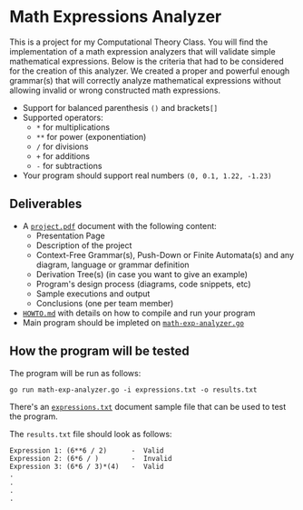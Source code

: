 Math Expressions Analyzer
=========================

This is a project for my Computational Theory Class.
You will find the implementation of a math expression analyzers that will validate simple mathematical expressions. Below is the criteria that had to be considered for the creation of this analyzer. We created a proper and powerful enough grammar(s) that will correctly analyze mathematical expressions without allowing invalid or wrong constructed math expressions.

- Support for balanced parenthesis `()` and brackets`[]`
- Supported operators:
  - `*` for multiplications
  - `**` for power (exponentiation) 
  - `/` for divisions
  - `+` for additions
  - `-` for subtractions
- Your program should support real numbers `(0, 0.1, 1.22, -1.23)`


Deliverables
------------
- A [`project.pdf`](./project.pdf) document with the following content:
  - Presentation Page
  - Description of the project
  - Context-Free Grammar(s), Push-Down or Finite Automata(s) and any diagram, language or grammar definition
  - Derivation Tree(s) (in case you want to give an example)
  - Program's design process (diagrams, code snippets, etc)
  - Sample executions and output
  - Conclusions (one per team member)
- [`HOWTO.md`](./HOWTO.md) with details on how to compile and run your program
- Main program should be impleted on [`math-exp-analyzer.go`](./`math-exp-analyzer.go)


How the program will be tested
-------------------------------

The program will be run as follows:

```
go run math-exp-analyzer.go -i expressions.txt -o results.txt
```

There's an [`expressions.txt`](`expressions.txt`) document sample file that can be used to test the program.

The `results.txt` file should look as follows:

```
Expression 1: (6**6 / 2)      -  Valid
Expression 2: (6*6 / )        -  Invalid
Expression 3: (6*6 / 3)*(4)   -  Valid
.
.
.
.
```
